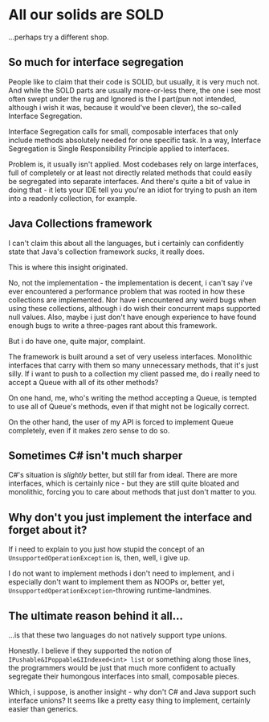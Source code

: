 # All our solids are SOLD

...perhaps try a different shop.

## So much for interface segregation

People like to claim that their code is SOLID, but usually, it is very much not. And while the 
SOLD parts are usually more-or-less there, the one i see most often swept under the rug and
Ignored is the I part(pun not intended, although i wish it was, because it would've been clever), 
the so-called Interface Segregation.

Interface Segregation calls for small, composable interfaces that only include methods absolutely
needed for one specific task. In a way, Interface Segregation is Single Responsibility Principle
applied to interfaces.

Problem is, it usually isn't applied. Most codebases rely on large interfaces, full of completely
or at least not directly related methods that could easily be segregated into separate interfaces.
And there's quite a bit of value in doing that - it lets your IDE tell you you're an idiot for
trying to push an item into a readonly collection, for example.

## Java Collections framework

I can't claim this about all the languages, but i certainly can confidently state that
Java's collection framework *sucks*, it really does.

This is where this insight originated.

No, not the implementation - the implementation is decent, i can't say i've ever encountered
a performance problem that was rooted in how these collections are implemented. Nor have i 
encountered any weird bugs when using these collections, although i do wish their concurrent maps 
supported null values. Also, maybe i just don't have enough experience to have found enough
bugs to write a three-pages rant about this framework.

But i do have one, quite major, complaint.

The framework is built around a set of very useless interfaces. Monolithic interfaces that
carry with them so many unnecessary methods, that it's just silly. If i want to push to a collection
my client passed me, do i really need to accept a Queue with all of its other methods?

On one hand, me, who's writing the method accepting a Queue, is tempted to use all of Queue's
methods, even if that might not be logically correct.

On the other hand, the user of my API is forced to implement Queue completely, even if it
makes zero sense to do so.

## Sometimes C# isn't much sharper

C#'s situation is *slightly* better, but still far from ideal. There are more interfaces, which
is certainly nice - but they are still quite bloated and monolithic, forcing you to care
about methods that just don't matter to you.

## Why don't you just implement the interface and forget about it?

If i need to explain to you just how stupid the concept of an ``UnsupportedOperationException``
is, then, well, i give up.

I do not want to implement methods i don't need to implement, and i especially don't want to
implement them as NOOPs or, better yet, ``UnsupportedOperationException``-throwing runtime-landmines.

## The ultimate reason behind it all...

...is that these two languages do not natively support type unions.

Honestly. I believe if they supported the notion of ``IPushable&IPoppable&IIndexed<int> list`` or
something along those lines, the programmers would be just that much more confident to actually
segregate their humongous interfaces into small, composable pieces.

Which, i suppose, is another insight - why don't C# and Java support such interface unions? It
seems like a pretty easy thing to implement, certainly easier than generics.